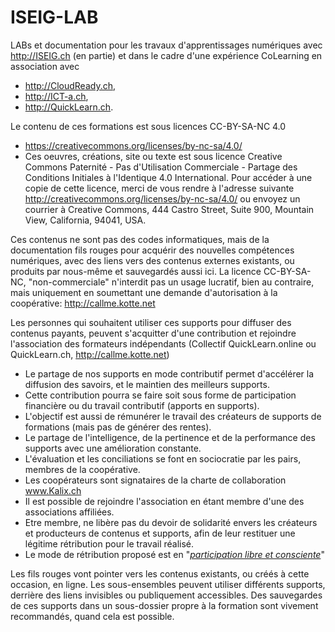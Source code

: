 # ISEIG-LAB
LABs et documentation pour les travaux d'apprentissages numériques avec http://ISEIG.ch (en partie) et dans le cadre d'une expérience CoLearning en association avec 
* http://CloudReady.ch, 
* http://ICT-a.ch, 
* http://QuickLearn.ch.

Le contenu de ces formations est sous licences CC-BY-SA-NC 4.0
* https://creativecommons.org/licenses/by-nc-sa/4.0/
* Ces oeuvres, créations, site ou texte est sous licence Creative Commons Paternité - Pas d'Utilisation Commerciale - Partage des Conditions Initiales à l'Identique 4.0 International. Pour accéder à une copie de cette licence, merci de vous rendre à l'adresse suivante http://creativecommons.org/licenses/by-nc-sa/4.0/ ou envoyez un courrier à Creative Commons, 444 Castro Street, Suite 900, Mountain View, California, 94041, USA.

Ces contenus ne sont pas des codes informatiques, mais de la documentation fils rouges pour acquérir des nouvelles compétences numériques, avec des liens vers des contenus externes existants, ou produits par nous-même et sauvegardés aussi ici.
La licence CC-BY-SA-NC, "non-commerciale" n'interdit pas un usage lucratif, bien au contraire, mais uniquement en soumettant une demande d'autorisation à la coopérative: http://callme.kotte.net

Les personnes qui souhaitent utiliser ces supports pour diffuser des contenus payants, peuvent s'acquitter d'une contribution et rejoindre l'association des formateurs indépendants (Collectif QuickLearn.online ou QuickLearn.ch, http://callme.kotte.net)
* Le partage de nos supports en mode contributif permet d'accélérer la diffusion des savoirs, et le maintien des meilleurs supports.
* Cette contribution pourra se faire soit sous forme de participation financière ou du travail contributif (apports en supports).
* L'objectif est aussi de rémunérer le travail des créateurs de supports de formations (mais pas de générer des rentes).
* Le partage de l'intelligence, de la pertinence et de la performance des supports avec une amélioration constante.
* L'évaluation et les conciliations se font en sociocratie par les pairs, membres de la coopérative.
* Les coopérateurs sont signataires de la charte de collaboration www.Kalix.ch
* Il est possible de rejoindre l'association en étant membre d'une des associations affiliées.
* Etre membre, ne libère pas du devoir de solidarité envers les créateurs et producteurs de contenus et supports, afin de leur restituer une légitime rétribution pour le travail réalisé.
* Le mode de rétribution proposé est en "*[participation libre et consciente](http://www.plumesdorees.com/web/wp-content/uploads/2016/06/Participation-libre-et-consciente.pdf)*"

Les fils rouges vont pointer vers les contenus existants, ou créés à cette occasion, en ligne. Les sous-ensembles peuvent utiliser différents supports, derrière des liens invisibles ou publiquement accessibles. Des sauvegardes de ces supports dans un sous-dossier propre à la formation sont vivement recommandés, quand cela est possible.
